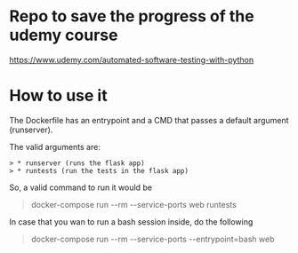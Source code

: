 # Repo to save the progress of the udemy course

https://www.udemy.com/automated-software-testing-with-python



# How to use it
The Dockerfile has an entrypoint and a CMD that passes a default argument (runserver).

The valid arguments are:

    > * runserver (runs the flask app)
    > * runtests (run the tests in the flask app)

So, a valid command to run it would be

> docker-compose run --rm --service-ports web runtests

In case that you wan to run a bash session inside, do the following

> docker-compose run --rm --service-ports --entrypoint=bash web